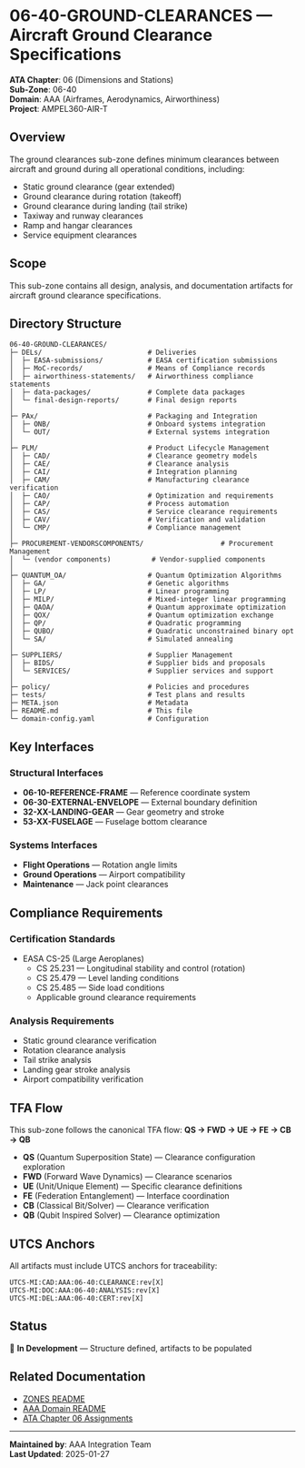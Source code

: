 # 06-40-GROUND-CLEARANCES — Aircraft Ground Clearance Specifications

**ATA Chapter**: 06 (Dimensions and Stations)  
**Sub-Zone**: 06-40  
**Domain**: AAA (Airframes, Aerodynamics, Airworthiness)  
**Project**: AMPEL360-AIR-T

## Overview

The ground clearances sub-zone defines minimum clearances between aircraft and ground during all operational conditions, including:
- Static ground clearance (gear extended)
- Ground clearance during rotation (takeoff)
- Ground clearance during landing (tail strike)
- Taxiway and runway clearances
- Ramp and hangar clearances
- Service equipment clearances

## Scope

This sub-zone contains all design, analysis, and documentation artifacts for aircraft ground clearance specifications.

## Directory Structure

```
06-40-GROUND-CLEARANCES/
├─ DELs/                          # Deliveries
│  ├─ EASA-submissions/           # EASA certification submissions
│  ├─ MoC-records/                # Means of Compliance records
│  ├─ airworthiness-statements/   # Airworthiness compliance statements
│  ├─ data-packages/              # Complete data packages
│  └─ final-design-reports/       # Final design reports
│
├─ PAx/                           # Packaging and Integration
│  ├─ ONB/                        # Onboard systems integration
│  └─ OUT/                        # External systems integration
│
├─ PLM/                           # Product Lifecycle Management
│  ├─ CAD/                        # Clearance geometry models
│  ├─ CAE/                        # Clearance analysis
│  ├─ CAI/                        # Integration planning
│  ├─ CAM/                        # Manufacturing clearance verification
│  ├─ CAO/                        # Optimization and requirements
│  ├─ CAP/                        # Process automation
│  ├─ CAS/                        # Service clearance requirements
│  ├─ CAV/                        # Verification and validation
│  └─ CMP/                        # Compliance management
│
├─ PROCUREMENT-VENDORSCOMPONENTS/                   # Procurement Management
│  └─ (vendor components)          # Vendor-supplied components
│
├─ QUANTUM_OA/                    # Quantum Optimization Algorithms
│  ├─ GA/                         # Genetic algorithms
│  ├─ LP/                         # Linear programming
│  ├─ MILP/                       # Mixed-integer linear programming
│  ├─ QAOA/                       # Quantum approximate optimization
│  ├─ QOX/                        # Quantum optimization exchange
│  ├─ QP/                         # Quadratic programming
│  ├─ QUBO/                       # Quadratic unconstrained binary opt
│  └─ SA/                         # Simulated annealing
│
├─ SUPPLIERS/                     # Supplier Management
│  ├─ BIDS/                       # Supplier bids and proposals
│  └─ SERVICES/                   # Supplier services and support
│
├─ policy/                        # Policies and procedures
├─ tests/                         # Test plans and results
├─ META.json                      # Metadata
├─ README.md                      # This file
└─ domain-config.yaml             # Configuration
```

## Key Interfaces

### Structural Interfaces
- **06-10-REFERENCE-FRAME** — Reference coordinate system
- **06-30-EXTERNAL-ENVELOPE** — External boundary definition
- **32-XX-LANDING-GEAR** — Gear geometry and stroke
- **53-XX-FUSELAGE** — Fuselage bottom clearance

### Systems Interfaces
- **Flight Operations** — Rotation angle limits
- **Ground Operations** — Airport compatibility
- **Maintenance** — Jack point clearances

## Compliance Requirements

### Certification Standards
- EASA CS-25 (Large Aeroplanes)
  - CS 25.231 — Longitudinal stability and control (rotation)
  - CS 25.479 — Level landing conditions
  - CS 25.485 — Side load conditions
  - Applicable ground clearance requirements

### Analysis Requirements
- Static ground clearance verification
- Rotation clearance analysis
- Tail strike analysis
- Landing gear stroke analysis
- Airport compatibility verification

## TFA Flow

This sub-zone follows the canonical TFA flow:
**QS → FWD → UE → FE → CB → QB**

- **QS** (Quantum Superposition State) — Clearance configuration exploration
- **FWD** (Forward Wave Dynamics) — Clearance scenarios
- **UE** (Unit/Unique Element) — Specific clearance definitions
- **FE** (Federation Entanglement) — Interface coordination
- **CB** (Classical Bit/Solver) — Clearance verification
- **QB** (Qubit Inspired Solver) — Clearance optimization

## UTCS Anchors

All artifacts must include UTCS anchors for traceability:
```
UTCS-MI:CAD:AAA:06-40:CLEARANCE:rev[X]
UTCS-MI:DOC:AAA:06-40:ANALYSIS:rev[X]
UTCS-MI:DEL:AAA:06-40:CERT:rev[X]
```

## Status

🚧 **In Development** — Structure defined, artifacts to be populated

## Related Documentation

- [ZONES README](../README.md)
- [AAA Domain README](../../README.md)
- [ATA Chapter 06 Assignments](../../../../../1-DIMENSIONS/CANONICAL-TAXONOMY/ata-chapters.csv)

---

**Maintained by**: AAA Integration Team  
**Last Updated**: 2025-01-27
